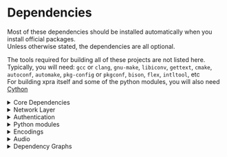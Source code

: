 # Dependencies
Most of these dependencies should be installed automatically when you install official packages.  
Unless otherwise stated, the dependencies are all optional.

The tools required for building all of these projects are not listed here.  
Typically, you will need: `gcc` or `clang`, `gnu-make`, `libiconv`, `gettext`, `cmake`, `autoconf`, `automake`, `pkg-config` or `pkgconf`, `bison`, `flex`, `intltool`, etc  
For building xpra itself and some of the python modules, you will also need [Cython](https://cython.org/)


<details>
  <summary>Core Dependencies</summary>

Those are required by almost every component.

| Project                                          | Source Download Link                                                                           | Purpose                                                        | Client or Server | Notes          |
|--------------------------------------------------|------------------------------------------------------------------------------------------------|----------------------------------------------------------------|------------------|:---------------|
| [glib](https://developer.gnome.org/glib/)        | [https://ftp.gnome.org/pub/gnome/sources/glib/](https://ftp.gnome.org/pub/gnome/sources/glib/) | low-level library                                              | both             | Required       |
| [gtk](http://www.gtk.org/)                       | http://ftp.gnome.org/pub/gnome/sources/gtk+/                                                   | UI Toolkit                                                     | both             | Required _(*)_ |
| [PyGObject](https://pypi.org/project/PyGObject/) | [https://pypi.org/project/PyGObject/#files](https://pypi.org/project/PyGObject/#files)         | Bindings for GObject based libraries such as GTK and GStreamer | both             | Required _(*)_ |

_(*)_ needed for running any kind of server, or GUI clients.
It is not required for running text-only clients like `xpra top` or `xpra info`.

And some of their transitive dependencies:

| Project                                                                        | Source Download Link                                            | Purpose                              |
|--------------------------------------------------------------------------------|-----------------------------------------------------------------|--------------------------------------|
| [gobject-introspection](https://gitlab.gnome.org/GNOME/gobject-introspection/) | https://gitlab.gnome.org/GNOME/gobject-introspection/-/releases | Provides bindings for Gtk, GLib, etc |
| [librsvg](https://gitlab.gnome.org/GNOME/librsvg/)                             | https://gitlab.gnome.org/GNOME/librsvg/-/releases               | `svg` parsing                        |
| [freetype](https://github.com/freetype/freetype/)                              | https://freetype.org/download.html                              | font parsing                         |
| [harfbuzzz](https://github.com/harfbuzz/harfbuzz)                              | https://github.com/harfbuzz/harfbuzz/releases                   | text shaping engine                  |
| [icu](https://github.com/unicode-org/icu)                                      | https://github.com/unicode-org/icu/releases                     | unicode library                      |
| [pixman](https://www.pixman.org/)                                              | https://www.cairographics.org/releases/                         | pixel manipulation                   |
| [fribidi](https://github.com/fribidi/fribidi)                                  | https://github.com/fribidi/fribidi/releases                     | unicode bidirectional library        |
| [pango](https://pango.gnome.org/)                                              | https://download.gnome.org/sources/pango/                       | text layout and rendering            |
| [gdk-pixbuf](https://gitlab.gnome.org/GNOME/gdk-pixbuf)                        | https://gitlab.gnome.org/GNOME/gdk-pixbuf/-/releases            | image library                        |
| [libepoxy](https://github.com/anholt/libepoxy/)                                | https://github.com/anholt/libepoxy/releases                     | OpenGL function pointer management   |
| [graphene](https://github.com/ebassi/graphene)                                 | https://github.com/ebassi/graphene/releases                     | types for graphic libraries          |
| [libtiff](http://www.libtiff.org/)                                             | https://download.osgeo.org/libtiff/                             | Tag Image File Format                |
| [zlib](https://www.zlib.net/)                                                  | https://www.zlib.net/                                           | Compression Library                  |

Some of the transitive dependencies are listed separately below as they are direct dependencies of xpra itself.
ie: `lz4`, `libpng`, etc..

</details>

<details>
  <summary>Network Layer</summary>

See [Network](../Network/README.md)

| Project                                                            | Source Download Link                                    | Purpose                                                                      | Client or Server    | Notes                                                |
|--------------------------------------------------------------------|---------------------------------------------------------|------------------------------------------------------------------------------|---------------------|:-----------------------------------------------------|
| [lz4](https://github.com/lz4/lz4)                                  | https://github.com/lz4/lz4/releases                     | packet compression                                                           | both                | Strongly recommended                                 |
| [aioquic](https://github.com/aiortc/aioquic)                       | https://pypi.org/project/aioquic/                       | low level network protocol                                                   | both                | [quic](https://github.com/Xpra-org/xpra/issues/3376) |
| [python-cryptography](https://cryptography.io/en/latest/)          | https://pypi.python.org/pypi/cryptography               | [Encryption](../Network/Encryption.md)                                       | both                |                                                      |
| [python-zeroconf](https://github.com/jstasiak/python-zeroconf)     | https://pypi.org/project/zeroconf/                      | [Multicast DNS](../Network/Multicast-DNS.md) session publishing and browsing | both                |                                                      |
| [python-netifaces](http://alastairs-place.net/projects/netifaces/) | https://pypi.python.org/pypi/netifaces                  | [Multicast DNS](../Network/Multicast-DNS.md) session publishing              | server              |                                                      |
| [dbus-python](https://pypi.python.org/pypi/dbus-python/)           | https://dbus.freedesktop.org/releases/dbus-python/      | desktop integration, server control interface                                | both                | not applicable to MS Windows or Mac OSX              |
| [openssl](https://www.openssl.org/)                                | https://www.openssl.org/source/                         | [SSL](../Network/SSL.md)                                                     | both                |                                                      |
| [paramiko](https://pypi.org/project/paramiko/)                     | https://pypi.org/project/paramiko/                      | [ssh integration](../Network/SSH.md)                                         | both                |                                                      |
| [sshpass](https://sourceforge.net/projects/sshpass/)               | https://sourceforge.net/projects/sshpass/files/sshpass/ | non-interactive SSH password authentication                                  | usually client      |                                                      |
| [brotli](https://github.com/google/brotli)                         | https://github.com/google/brotli/releases               | HTML client compression                                                      | r15540              |
| [PySocks](https://github.com/Anorov/PySocks)                       | https://github.com/Anorov/PySocks/releases              | client                                                                       | SOCKS proxy support | https://github.com/Xpra-org/xpra/issues/2105         |
</details>

<details>
  <summary>Authentication</summary>

See [authentication modules](../Usage/Authentication.md)

| Project                                                    | Source Download Link                  | Purpose  | Client or Server | Notes                                                 |
|------------------------------------------------------------|---------------------------------------|----------|------------------|:------------------------------------------------------|
| [python-gssapi](https://github.com/sigmaris/python-gssapi) | https://pypi.org/project/gssapi/      | GSSAPI   | server           | [#1691](https://github.com/Xpra-org/xpra/issues/1691) |
| [python-kerberos](https://github.com/apple/ccs-pykerberos) | https://pypi.org/project/kerberos/    | Kerberos | server           | [#1691](https://github.com/Xpra-org/xpra/issues/1691) |
| [python-ldap](https://www.python-ldap.org)                 | https://pypi.org/project/python-ldap/ | LDAP     | server           | [#1691](https://github.com/Xpra-org/xpra/issues/1691) |
| [python-ldap3](https://github.com/cannatag/ldap3)          | https://pypi.org/project/ldap3/       | LDAP v3  | server           | [#1691](https://github.com/Xpra-org/xpra/issues/1691) |
| [pyu2f](https://github.com/google/pyu2f)                   | https://pypi.org/project/pyu2f/       | U2F      | server           | [#1789](https://github.com/Xpra-org/xpra/issues/1789) |
</details>

<details>
  <summary>Python modules</summary>

| Project                                                   | Source Download Link                                                                                          | Notes                                                            |
|-----------------------------------------------------------|---------------------------------------------------------------------------------------------------------------|:-----------------------------------------------------------------|
| [Cython](https://cython.org/)                             | https://pypi.org/project/Cython/#files                                                                        | build time: C extensions for Python                              |
| [python-ipaddress](https://github.com/phihag/ipaddress)   | https://pypi.org/project/ipaddress/#files                                                                     | unspecified: r11859                                              |
| [python-idna](https://github.com/kjd/idna)                | https://pypi.org/project/idna/#files                                                                          | unspecified: r11860                                              |
| [python-decorator](https://github.com/micheles/decorator) | https://pypi.org/project/decorator/#files                                                                     | required by gssapi: r18781                                       |
| [pyasn1](https://github.com/etingof/pyasn1)               | https://pypi.org/project/pyasn1/#files                                                                        | unspecified: r5829                                               |
| [asn1crypto](https://github.com/wbond/asn1crypto)         | https://pypi.org/project/asn1crypto/#files                                                                    | required by python-cryptography: r17856                          |
| [python-packaging](https://github.com/pypa/packaging)     | https://pypi.org/project/packaging/#files                                                                     | required by python-cryptography: r15310                          |
| [pyparsing](https://github.com/pyparsing/pyparsing/)      | https://pypi.org/project/pyparsing/#files                                                                     | required by python-cryptography: r15310                          |
| [cffi](https://cffi.readthedocs.io/en/latest/)            | https://pypi.org/project/cffi/#files                                                                          | required by python-cryptography: r11633                          |
| [six](https://github.com/benjaminp/six)                   | https://pypi.org/project/six/#files                                                                           | required by python-cryptography: r11640                          |
| [setuptools](https://github.com/pypa/setuptools)          | https://pypi.org/project/setuptools/#files                                                                    | unspecified: r5829                                               |
| [pycparser](https://github.com/eliben/pycparser)          | https://pypi.org/project/pycparser/#files                                                                     | required by cffi: r11634                                         |
| [pynacl](https://github.com/pyca/pynacl/)                 | https://pypi.org/project/PyNaCl/#files                                                                        | crypto library used by paramiko: r19967                          |
| [bcrypt](https://github.com/pyca/bcrypt/)                 | https://pypi.org/project/bcrypt/#files                                                                        | crypto library used by paramiko: r19965                          |
| [pyopengl](http://pyopengl.sourceforge.net/)              | https://pypi.python.org/pypi/PyOpenGL#files and <br /> https://pypi.python.org/pypi/PyOpenGL-accelerate#files | [client OpenGL accelerated rendering](../Usage/Client-OpenGL.md) | client           |                |
| [pycups](https://github.com/zdohnal/pycups)               | https://pypi.org/project/pycups/#files                                                                        | [Printing](../Feature/Printing.md)                               | both             |                |
</details>

<details>
  <summary>Encodings</summary>

See [picture encodings](../Usage/Encodings.md)

| Project                                                                            | Source Download Link                                                                                | Purpose                                                               | Client or Server |
|------------------------------------------------------------------------------------|-----------------------------------------------------------------------------------------------------|-----------------------------------------------------------------------|------------------|
| [x264](http://www.videolan.org/developers/x264.html)                               | ftp://ftp.videolan.org/pub/x264/snapshots/                                                          | h264 encoding                                                         | server           |
| [openh264](https://github.com/cisco/openh264)                                      | https://github.com/cisco/openh264/releases                                                          | h264 encoding and decoding                                            | both             |
| [vpx]([http://www.webmproject.org/tools/](https://github.com/webmproject/libvpx/)) | [http://downloads.webmproject.org/releases/webm/index.html](https://github.com/webmproject/libvpx/) | vp8 and vp9 codecs                                                    | both             |
| [webp](https://code.google.com/p/webp/)                                            | http://downloads.webmproject.org/releases/webp/index.html                                           | webp codec                                                            | both             |
| [libpng](http://www.libpng.org/pub/png/libpng.html)                                | ftp://ftp.simplesystems.org/pub/libpng/png/src/libpng16/                                            | png encoding                                                          | both             |
| [libspng](https://libspng.org)                                                     | https://libspng.org/download/                                                                       | faster png encoding                                                   | both             |
| [libjpeg-turbo](https://github.com/libjpeg-turbo/libjpeg-turbo)                    | https://sourceforge.net/projects/libjpeg-turbo/files/                                               | jpeg encoding                                                         | both             |
| [python-pillow](https://python-pillow.github.io/)                                  | https://pypi.python.org/pypi/Pillow                                                                 | png,jpeg,webp encoding and decoding, format conversion - **Required** | both             |
| [libavif](https://github.com/AOMediaCodec/libavif)                                 | https://github.com/AOMediaCodec/libavif/releases                                                    | avif encoding and decoding                                            | both             |
| [libyuv](https://chromium.googlesource.com/libyuv/libyuv/)                         | https://chromium.googlesource.com/libyuv/libyuv/                                                    | colourspace conversion                                                | both             |
| [pycuda](https://mathema.tician.de/software/pycuda/)                               | https://pypi.python.org/pypi/pycuda                                                                 | [NVENC](../Usage/NVENC.md)                                            | server           |
| [cuda](http://www.nvidia.com/object/cuda_home_new.html)                            | https://developer.nvidia.com/cuda-toolkit                                                           | [NVENC](../Usage/NVENC.md)                                            | server           |
| [pyNVML](http://pythonhosted.org/nvidia-ml-py/)                                    | https://pypi.python.org/pypi/nvidia-ml-py/                                                          | [NVENC](../Usage/NVENC.md)                                            | server           |
</details>

<details>
  <summary>Audio</summary>

See [audio forwarding](../Features/Audio.md)

| Project                                        | Source Download Link                                   | Purpose              |
|------------------------------------------------|--------------------------------------------------------|----------------------|
| [gstreamer](http://gstreamer.freedesktop.org/) | http://gstreamer.freedesktop.org/src/                  | audio framework      |
| [Ogg](http://xiph.org/ogg/)                    | http://downloads.xiph.org/releases/ogg/                | ogg container format |
| [opus](https://www.opus-codec.org/)            | http://downloads.xiph.org/releases/opus/               | opus codec           |
| [Flac](https://xiph.org/flac/)                 | http://downloads.xiph.org/releases/flac/               | flac codec           |
| [Vorbis](http://www.vorbis.com/)               | http://downloads.xiph.org/releases/vorbis/             | vorbis codec         |
| [wavpack](http://www.wavpack.com/)             | http://www.wavpack.com/downloads.html                  | wavpack codec        |
| [faac](https://github.com/knik0/faac)          | https://github.com/knik0/faac/releases                 | aac encoder          |
| [faad](https://github.com/knik0/faad2)         | https://github.com/knik0/faad2/releases                | aac decoder          |
| [lame](http://lame.sourceforge.net/)           | http://sourceforge.net/projects/lame/files/lame/       | MP3 encoder          |
| [TwoLame](http://www.twolame.org/)             | http://sourceforge.net/projects/twolame/files/twolame/ | MP3 encoder          |
</details>

<details>
  <summary>Dependency Graphs</summary>

  These graphs were generated using `jhbuild dot` on MacOS.
  The MacOS builds include very low level build dependencies.

  ### Codecs
  ![Codec Dependencies](graphs/codecs.png)

  ### Python3 Modules
  ![Python 3 Modules](graphs/python3.png)

  ### GTK3
  ![GTK 3](graphs/gtk3.png)

  ### Tools
  ![Tools](graphs/tools.png)

  ### MacOS Packaging Tools
  ![GTK 3](graphs/packaging-tools.png)

</details>
